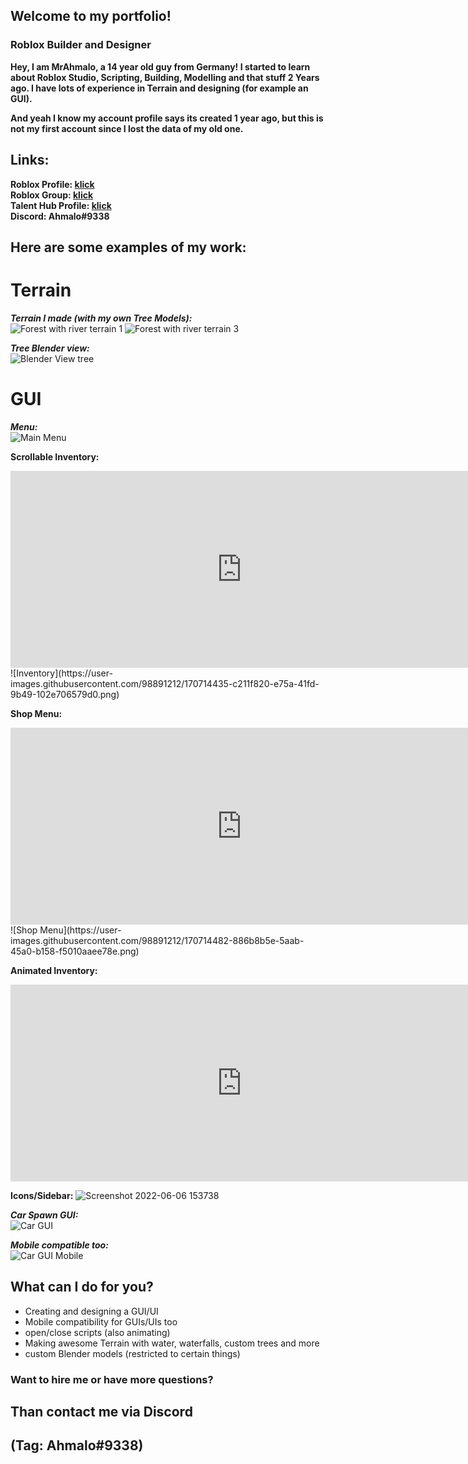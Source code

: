 ## Welcome to my portfolio!

### Roblox Builder and Designer

**Hey, I am MrAhmalo, a 14 year old guy from Germany!
I started to learn about Roblox Studio, Scripting, Building, Modelling and that stuff 2 Years ago.
I have lots of experience in Terrain and designing (for example an GUI).**

**And yeah I know my account profile says its created 1 year ago, but this is not my first account since I lost the data of my old one.**


## Links:  
**Roblox Profile: [klick](https://www.roblox.com/users/2462407905/profile)   
Roblox Group: [klick](https://www.roblox.com/groups/10279185/Golegana)   
Talent Hub Profile: [klick](https://talent.roblox.com/creators/2462407905)     
Discord: Ahmalo#9338**     

## Here are some examples of my work:

# Terrain   

***Terrain I made (with my own Tree Models):***      
![Forest with river terrain 1](https://user-images.githubusercontent.com/98891212/169668522-82428bd1-a82d-4373-8320-7025a49a2244.png) 
![Forest with river terrain 3](https://user-images.githubusercontent.com/98891212/169668528-bac64191-4e04-40b8-8d50-49dc0bb82905.png) 

***Tree Blender view:***    
![Blender View tree](https://user-images.githubusercontent.com/98891212/169668536-1cdcce11-2d4f-4ee8-b1a1-72fe9a6d7901.png) 

# GUI  

***Menu:***  
![Main Menu](https://user-images.githubusercontent.com/98891212/169668543-138c386c-4c27-49df-b528-2ee4955a2023.png) 

**Scrollable Inventory:** 
<iframe width="740" height="315" src="https://www.youtube.com/embed/ffAlzzUwK1I?controls=1" title="YouTube video player" frameborder="0" allowfullscreen></iframe>
![Inventory](https://user-images.githubusercontent.com/98891212/170714435-c211f820-e75a-41fd-9b49-102e706579d0.png) 

**Shop Menu:**
<iframe width="740" height="315" src="https://www.youtube.com/embed/32Ay9NerKCE?controls=1" title="YouTube video player" frameborder="0" allowfullscreen></iframe>
![Shop Menu](https://user-images.githubusercontent.com/98891212/170714482-886b8b5e-5aab-45a0-b158-f5010aaee78e.png) 

**Animated Inventory:**
<iframe width="740" height="315" src="https://www.youtube.com/embed/73xjKzfr_WA?controls=1" title="YouTube video player" frameborder="0" allowfullscreen></iframe>

**Icons/Sidebar:** 
![Screenshot 2022-06-06 153738](https://user-images.githubusercontent.com/98891212/172171820-a5d2c187-fa6b-4f34-99eb-2f24e2fc1851.png) 

***Car Spawn GUI:***  
![Car GUI](https://user-images.githubusercontent.com/98891212/169668546-066a76fe-f433-442f-b3a0-f0995d615813.png)  

***Mobile compatible too:***  
![Car GUI Mobile](https://user-images.githubusercontent.com/98891212/169668549-26b4dc14-73db-4a8a-a260-295dcb556b79.png) 

## What can I do for you?  

- Creating and designing a GUI/UI  
- Mobile compatibility for GUIs/UIs too 
- open/close scripts (also animating)  
- Making awesome Terrain with water, waterfalls, custom trees and more  
- custom Blender models (restricted to certain things)  

### Want to hire me or have more questions?  

## **Than contact me via Discord**   
## **(Tag: Ahmalo#9338)**    
